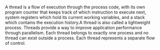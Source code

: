 A thread is a flow of execution through the process code, with its own program counter that keeps track of which instruction to execute next, system registers which hold its current working variables, and a stack which contains the execution history.A thread is also called a lightweight process. Threads provide a way to improve application performance through parallelism. Each thread belongs to exactly one process and no thread can exist outside a process. Each thread represents a separate flow of control.
